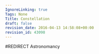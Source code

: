```yaml
---
IgnoreLinking: true
Tags: None
Title: Constellation
draft: false
revision_date: 2016-04-13 14:58:08+00:00
revision_id: 43098
---
```


#REDIRECT Astronomancy